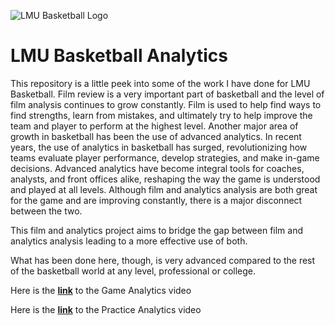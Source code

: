 ![LMU Basketball Logo](https://github.com/bengerbs/LMU_Basketball_Analytics/assets/123483802/352ccd3f-716f-43ab-9192-3cb23a77e2ab)

# LMU Basketball Analytics

This repository is a little peek into some of the work I have done for LMU Basketball. Film review is a very important part of basketball and the level of film analysis continues to grow constantly. Film is used to help find ways to find strengths, learn from mistakes, and ultimately try to help improve the team and player to perform at the highest level. Another major area of growth in basketball has been the use of advanced analytics. In recent years, the use of analytics in basketball has surged, revolutionizing how teams evaluate player performance, develop strategies, and make in-game decisions. Advanced analytics have become integral tools for coaches, analysts, and front offices alike, reshaping the way the game is understood and played at all levels. Although film and analytics analysis are both great for the game and are improving constantly, there is a major disconnect between the two.

This film and analytics project aims to bridge the gap between film and analytics analysis leading to a more effective use of both.

What has been done here, though, is very advanced compared to the rest of the basketball world at any level, professional or college. 

Here is the [**link**](https://www.dropbox.com/scl/fi/u0qiq003uroxwgrrhvo5t/Game-Analytics.mp4?rlkey=luv51eob4xyk8agkql2iocxcj&st=u9kjqcts&dl=0) to the Game Analytics video

Here is the [**link**](https://www.dropbox.com/scl/fi/3hpzcpyrc9yzyu4t0kqhw/Practice-Analytics.mp4?rlkey=qrgf6tffwr9marijjo5z2mjlx&st=vctzzbna&dl=0) to the Practice Analytics video

